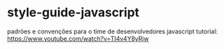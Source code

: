 # style-guide-javascript
padrões e convenções para o time de desenvolvedores javascript
tutorial: https://www.youtube.com/watch?v=TI4v4Y8yRjw